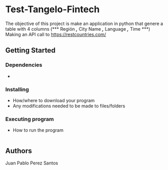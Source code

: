 # Test-Tangelo-Fintech

The objective of this project is make an application in python that genere a table with 4 columns 
(*** Región ***,*** City Name ***,*** Language  ***,*** Time ***)
Making an API call to https://restcountries.com/

## Getting Started

### Dependencies

* 

### Installing

* How/where to download your program
* Any modifications needed to be made to files/folders

### Executing program

* How to run the program
```

```

## Authors
Juan Pablo Perez Santos
